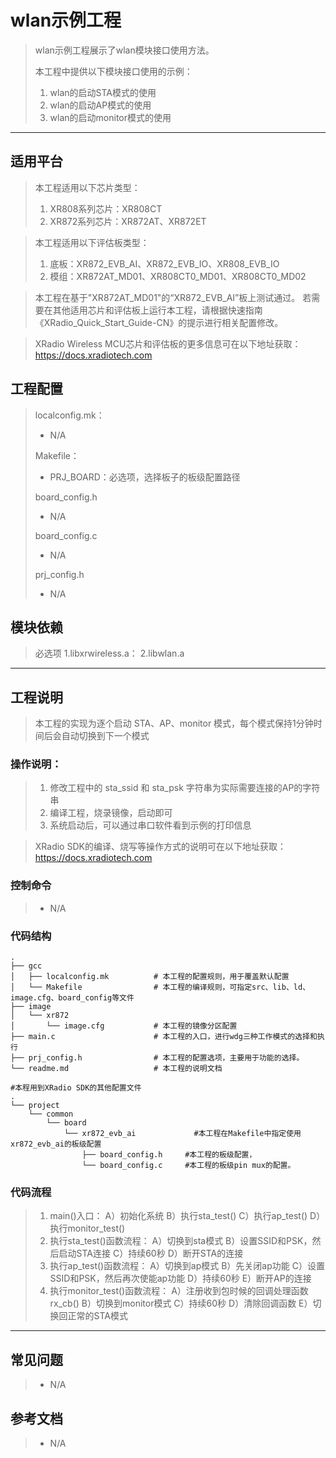 # wlan示例工程

> wlan示例工程展示了wlan模块接口使用方法。
>
> 本工程中提供以下模块接口使用的示例：
> 1. wlan的启动STA模式的使用
> 2. wlan的启动AP模式的使用
> 3. wlan的启动monitor模式的使用

---

## 适用平台

> 本工程适用以下芯片类型：
> 1. XR808系列芯片：XR808CT
> 2. XR872系列芯片：XR872AT、XR872ET

> 本工程适用以下评估板类型：
> 1. 底板：XR872_EVB_AI、XR872_EVB_IO、XR808_EVB_IO
> 2. 模组：XR872AT_MD01、XR808CT0_MD01、XR808CT0_MD02

> 本工程在基于"XR872AT_MD01"的“XR872_EVB_AI”板上测试通过。
> 若需要在其他适用芯片和评估板上运行本工程，请根据快速指南《XRadio_Quick_Start_Guide-CN》的提示进行相关配置修改。

> XRadio Wireless MCU芯片和评估板的更多信息可在以下地址获取：
> https://docs.xradiotech.com

## 工程配置

> localconfig.mk：
> * N/A
>
> Makefile：
> * PRJ_BOARD：必选项，选择板子的板级配置路径
>
> board_config.h
> * N/A
>
> board_config.c
> * N/A
>
> prj_config.h
>
> * N/A

## 模块依赖

> 必选项
> 1.libxrwireless.a：
> 2.libwlan.a

---

## 工程说明

> 本工程的实现为逐个启动 STA、AP、monitor 模式，每个模式保持1分钟时间后会自动切换到下一个模式

### 操作说明：

> 1. 修改工程中的 sta_ssid 和 sta_psk 字符串为实际需要连接的AP的字符串
> 2. 编译工程，烧录镜像，启动即可
> 3. 系统启动后，可以通过串口软件看到示例的打印信息

> XRadio SDK的编译、烧写等操作方式的说明可在以下地址获取：
> https://docs.xradiotech.com

### 控制命令

> * N/A

### 代码结构
```
.
├── gcc
│   ├── localconfig.mk          # 本工程的配置规则，用于覆盖默认配置
│   └── Makefile                # 本工程的编译规则，可指定src、lib、ld、image.cfg、board_config等文件
├── image
│   └── xr872
│       └── image.cfg           # 本工程的镜像分区配置
├── main.c                      # 本工程的入口，进行wdg三种工作模式的选择和执行
├── prj_config.h                # 本工程的配置选项，主要用于功能的选择。
└── readme.md                   # 本工程的说明文档

#本程用到XRadio SDK的其他配置文件
.
└── project
    └── common
        └── board
            └── xr872_evb_ai             #本工程在Makefile中指定使用xr872_evb_ai的板级配置
                ├── board_config.h     #本工程的板级配置，
                └── board_config.c     #本工程的板级pin mux的配置。
```
### 代码流程

> 1. main()入口：
> A）初始化系统
> B）执行sta_test()
> C）执行ap_test()
> D）执行monitor_test()
> 2. 执行sta_test()函数流程：
> A）切换到sta模式
> B）设置SSID和PSK，然后启动STA连接
> C）持续60秒
> D）断开STA的连接
> 3. 执行ap_test()函数流程：
> A）切换到ap模式
> B）先关闭ap功能
> C）设置SSID和PSK，然后再次使能ap功能
> D）持续60秒
> E）断开AP的连接
> 4. 执行monitor_test()函数流程：
> A）注册收到包时候的回调处理函数rx_cb()
> B）切换到monitor模式
> C）持续60秒
> D）清除回调函数
> E）切换回正常的STA模式

---

## 常见问题

> * N/A

## 参考文档

> * N/A
